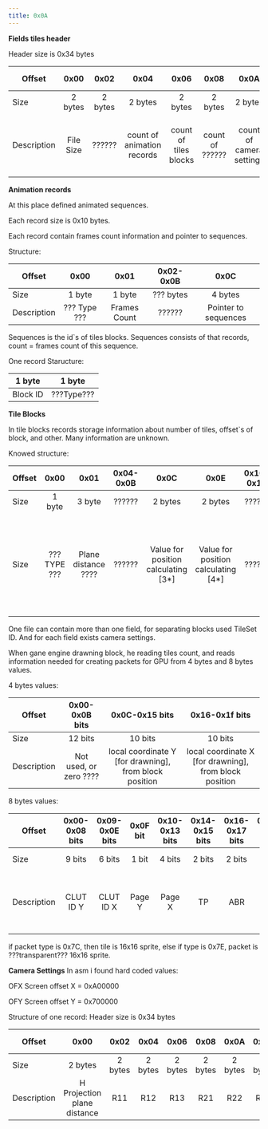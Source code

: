 ```yaml
---
title: 0x0A
---
```


**Fields tiles header**

Header size is 0x34 bytes

| Offset | 0x00 | 0x02 | 0x04 | 0x06 | 0x08 | 0x0A | 0x0C | 0x10 | 0x14 | 0x18 | 0x1C-0x2f | 0x30 | 0x32 |
|----|:--:|:--:|:--:|:--:|:--:|:--:|:--:|:--:|:--:|:--:|:--:|:--:|:--:|
| Size | 2 bytes | 2 bytes | 2 bytes | 2 bytes | 2 bytes | 2 bytes | 4 bytes | 4 bytes | 4 bytes | 4 bytes | ??? bytes | 2 bytes | 2 bytes |
| Description | File Size | ?????? | count of animation records | count of tiles blocks | count of ?????? | count of camera settings | pointer to animation records | pointer to tiles blocks | pointer to ?????? | pointer to camera settings | ?????? | Number used for calculating position of blocks \[1\*\] | Number used for calculating position of blocks \[2\*\] |

**Animation records**

At this place defined animated sequences.

Each record size is 0x10 bytes.

Each record contain frames count information and pointer to sequences.

Structure:

| Offset      |     0x00     |     0x01     | 0x02-0x0B |         0x0C         |
|-------------|:------------:|:------------:|:---------:|:--------------------:|
| Size        |    1 byte    |    1 byte    | ??? bytes |       4 bytes        |
| Description | ??? Type ??? | Frames Count |  ??????   | Pointer to sequences |

Sequences is the id\`s of tiles blocks. Sequences consists of that records, count = frames count of this sequence.

One record Staructure:

|  1 byte  |   1 byte   |
|:--------:|:----------:|
| Block ID | ???Type??? |

**Tile Blocks**

In tile blocks records storage information about number of tiles, offset\`s of block, and other. Many information are unknown.

Knowed structure:

| Offset | 0x00 | 0x01 | 0x04-0x0B | 0x0C | 0x0E | 0x10-0x17 | 0x18 | 0x1A | 0x1C-0x23 | 0x24 | 0x26 | 0x28 | 0x2C | 0x30 | 0x34-0x38 |
|----|:--:|:--:|:--:|:--:|:--:|:--:|:--:|:--:|:--:|:--:|:--:|:--:|:--:|:--:|:--:|
| Size | 1 byte | 3 byte | ?????? | 2 bytes | 2 bytes | ?????? | 2 bytes | 2 bytes | ?????? | 2 bytes | 2 bytes | 4 Bytes | 4 Bytes | 4 Bytes | ?????? |
| Size | ??? TYPE ??? | Plane distance ???? | ?????? | Value for position calculating \[3\*\] | Value for position calculating \[4\*\] | ?????? | it\`s not value, just Var. Value = \[1\*\]+\[3\*\] | it\`s not value, just Var. Value = \[2\*\]+\[4\*\] | ?????? | TileSet ID (for camera settings record) | Tiles count | Pointer to 4 bytes values (for each tile) | Pointer to 8 bytes values (for each tile) | Var, address in memory to created packet.\[For PSX drawning loop\]. | ?????? |

One file can contain more than one field, for separating blocks used TileSet ID. And for each field exists camera settings.

When gane engine drawning block, he reading tiles count, and reads information needed for creating packets for GPU from 4 bytes and 8 bytes values.

4 bytes values:

| Offset | 0x00-0x0B bits | 0x0C-0x15 bits | 0x16-0x1f bits |
|----|:--:|:--:|:--:|
| Size | 12 bits | 10 bits | 10 bits |
| Description | Not used, or zero ???? | local coordinate Y \[for drawning\], from block position | local coordinate X \[for drawning\], from block position |

8 bytes values:

| Offset | 0x00-0x08 bits | 0x09-0x0E bits | 0x0F bit | 0x10-0x13 bits | 0x14-0x15 bits | 0x16-0x17 bits | 0x18-0x1F bits | 0x20-0x27 bits | 0x28-0x3B bits | 0x3C bit | 0x3D-0x3F bits |
|----|:--:|:--:|:--:|:--:|:--:|:--:|:--:|:--:|:--:|:--:|:--:|
| Size | 9 bits | 6 bits | 1 bit | 4 bits | 2 bits | 2 bits | 8 bits | 8 bits | 20 bits | 1 bit | 3 bits |
| Description | CLUT ID Y | CLUT ID X | Page Y | Page X | TP | ABR | v | u | ?????? | Packet type (0: 0x7C, 1: 0x7E) | ?????? |

if packet type is 0x7C, then tile is 16x16 sprite, else if type is 0x7E, packet is ???transparent??? 16x16 sprite.

**Camera Settings** In asm i found hard coded values:

OFX Screen offset X = 0xA00000

OFY Screen offset Y = 0x700000

Structure of one record: Header size is 0x34 bytes

| Offset | 0x00 | 0x02 | 0x04 | 0x06 | 0x08 | 0x0A | 0x0C | 0x0E | 0x10 | 0x12 | 0x14 | 0x18 | 0x1C | 0x20-0x27 | 0x28 | 0x2A | 0x2C | 0x2E | 0x30 | 0x32 |
|----|:--:|:--:|:--:|:--:|:--:|:--:|:--:|:--:|:--:|:--:|:--:|:--:|:--:|:--:|:--:|:--:|:--:|:--:|:--:|:--:|
| Size | 2 bytes | 2 bytes | 2 bytes | 2 bytes | 2 bytes | 2 bytes | 2 bytes | 2 bytes | 2 bytes | 2 bytes | 4 bytes | 4 bytes | 4 bytes | ?????? | 2 bytes | 2 bytes | 2 bytes | 2 bytes | 2 bytes | 2 bytes |
| Description | H Projection plane distance | R11 | R12 | R13 | R21 | R22 | R23 | R31 | R32 | R33 | TRX | TRY | TRZ | ?????? | ?????? | ?????? | ?????? | ?????? | ?????? | ?????? |
